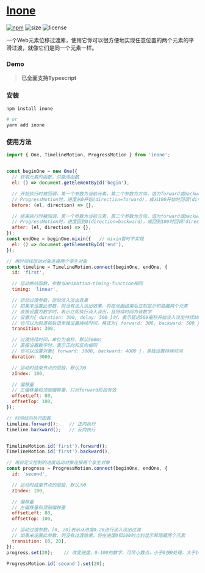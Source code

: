 # [Inone](https://github.com/JOU-amjs/inone)
[![npm](https://img.shields.io/npm/v/inone)](https://www.npmjs.com/package/inone)
![size](https://img.shields.io/bundlephobia/min/inone)
![license](https://img.shields.io/badge/license-MIT-blue.svg)

一个Web元素位移过渡库，使用它你可以很方便地实现任意位置的两个元素的平滑过渡，就像它们是同一个元素一样。

### **Demo**

> **已全面支持Typescript**

### **安装**
```bash
npm install inone

# or
yarn add inone
```

### **使用方法**
```javascript
import { One, TimelineMotion, ProgressMotion } from 'inone';


const beginOne = new One({
  // 获取元素的函数，只能用函数
  el: () => document.getElementById('begin'),

  // 开始执行时被回调，第一个参数为当前元素，第二个参数为方向，值为forward或backward
  // ProgressMotion时，进度从0开始(direction=forward)，或从100开始时回调(direction=backward)
  before: (el, direction) => {},

  // 结束执行时被回调，第一个参数为当前元素，第二个参数为方向，值为forward或backward
  // ProgressMotion时，进度回到0(direction=backward)，或回到100时回调(direction=forward)
  after: (el, direction) => {},
});
const endOne = beginOne.mixin({   // mixin暂时不实现
  el: () => document.getElementById('end'),
});

// 用时间线运动对象连接两个孪生对象
const timeline = TimelineMotion.connect(beginOne, endOne, {
  id: 'first',

  // 运动曲线函数，参数与animation-timing-function相同
  timing: 'linear',

  // 运动过渡参数，运动淡入淡出效果
  // 如果未设置此参数，则没有淡入淡出效果，将在动画结束后立刻显示和隐藏两个元素
  // 直接设置为数字时，表示立即执行淡入淡出，且持续时间为该数字
  // 设置为{ duration: 300, delay: 500 }时，表示延迟500毫秒开始淡入淡出持续300毫秒
  // 也可以为前进和后退单独设置持续时间，格式为{ forward: 300, backward: 500 }
  transition: 300, 

  // 过渡持续时间，单位为毫秒，默认500ms
  // 直接设置数字时，表示正向和反向相同
  // 也可以设置对象{ forward: 3000, backward: 4000 }，单独设置持续时间
  duration: 3000,

  // 运动时结束节点的层级，默认为0
  zIndex: 100,

  // 偏移量
  // 左偏移量和顶部偏移量，只对forward阶段有效
  offsetLeft: 80,
  offsetTop: 100,
});

// 时间线的执行函数
timeline.forward();    // 正向执行
timeline.backward();   // 反向执行


TimelineMotion.id('first').forward();
TimelineMotion.id('first').backward();

// 用自定义控制的进度运动对象连接两个孪生对象
const progress = ProgressMotion.connect(beginOne, endOne, {
  id: 'second',

  // 运动时结束节点的层级，默认为0
  zIndex: 100,

  // 偏移量
  // 左偏移量和顶部偏移量
  offsetLeft: 80,
  offsetTop: 100,

  // 运动过渡参数，[0, 20]表示从进度0-20进行淡入淡出过渡
  // 如果未设置此参数，则没有过渡效果，将在进度0和100时立刻显示和隐藏两个元素
  transition: [0, 20],
});
progress.set(20);    // 改变进度，0-100的数字，可传小数点，小于0按0处理，大于100按100处理，传其他报错

ProgressMotion.id('second').set(20);
```